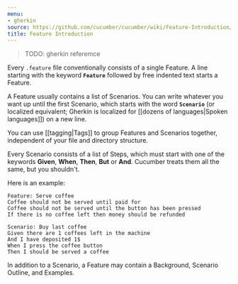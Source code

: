 ```yaml
---
menu:
- gherkin
source: https://github.com/cucumber/cucumber/wiki/Feature-Introduction/
title: Feature Introduction
---
```


> TODO: gherkin referemce

Every `.feature` file conventionally consists of a single Feature. A line
starting with the keyword **`Feature`** followed by free indented text starts a
Feature. 

A Feature usually contains a list of Scenarios. You can write whatever
you want up until the first Scenario, which starts with the word **`Scenario`**
(or localized equivalent; Gherkin is localized for [[dozens of languages|Spoken
languages]]) on a new line. 

You can use \[\[tagging|Tags]] to group Features and
Scenarios together, independent of your file and directory structure.

Every Scenario consists of a list of Steps, which must start with one of the
keywords **Given**, **When**, **Then**, **But** or **And**. Cucumber treats them
all the same, but you shouldn't. 

Here is an example:

```gherkin
Feature: Serve coffee
Coffee should not be served until paid for
Coffee should not be served until the button has been pressed
If there is no coffee left then money should be refunded

Scenario: Buy last coffee
Given there are 1 coffees left in the machine
And I have deposited 1$
When I press the coffee button
Then I should be served a coffee
```

In addition to a Scenario, a Feature may contain a Background, Scenario Outline, and Examples.
